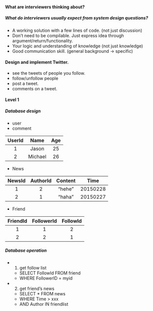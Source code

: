 #### What are interviewers thinking about?
##### What do interviewers usually expect from system design questions?
* A working solution with a few lines of code. (not just discussion)
* Don’t need to be compilable. Just express idea through argument/return/functionality.
* Your logic and understanding of knowledge (not just knowledge)
* Good communication skill. (general background -> specific)

#### Design and implement Twitter.
* see the tweets of people you follow.
* follow/unfollow people
* post a tweet.
* comments on a tweet.

#### Level 1
##### Database design
* user
* comment

| UserId | Name | Age | 
|:---:|:---:|:---:|
| 1 | Jason | 25 | 
| 2 | Michael | 26 |

* News

| NewsId | AuthorId | Content | Time |
|:---:|:---:|:---:|:--:|
| 1 | 2 | “hehe” | 20150228 | 
| 2 | 1 | “haha” | 20150227 |

* Friend 

| FriendId | FollowerId | FollowId |
|:---:|:---:|:---:|
| 1 | 1 | 2 |
| 2 | 2 | 1 |

##### Database operation
* 1. get follow list
    * SELECT FollowId FROM friend
    * WHERE FollowerID = myid
* 2. get friend’s news
    * SELECT * FROM news
    * WHERE Time > xxx
    * AND Author IN friendlist
    
    
